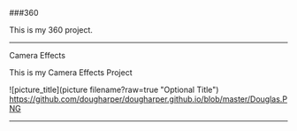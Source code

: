 ###360

This is my 360 project.

<script src="//360.vizor.io/scripts/embed.js" data-vizorurl="https://360.vizor.io/embed/v/6eg" ></script>

***

Camera Effects

This is my Camera Effects Project

![picture_title](picture filename?raw=true "Optional Title")
https://github.com/dougharper/dougharper.github.io/blob/master/Douglas.PNG

***
